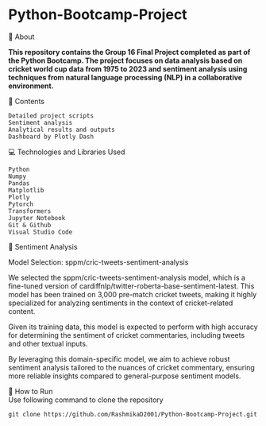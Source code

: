 # Python-Bootcamp-Project

   📖 About

**This repository contains the Group 16 Final Project completed as part of the Python Bootcamp. The project focuses on data analysis based on cricket world cup data from 1975 to 2023 and sentiment analysis using techniques from natural language processing (NLP) in a collaborative environment.**

   📂 Contents

    Detailed project scripts
    Sentiment analysis
    Analytical results and outputs
    Dashboard by Plotly Dash

   💻 Technologies and Libraries Used

    Python
    Numpy
    Pandas
    Matplotlib
    Plotly
    Pytorch
    Transformers
    Jupyter Notebook
    Git & Github
    Visual Studio Code

   💬 Sentiment Analysis

Model Selection: sppm/cric-tweets-sentiment-analysis
    
We selected the sppm/cric-tweets-sentiment-analysis model, which is a fine-tuned version of cardiffnlp/twitter-roberta-base-sentiment-latest. This model has been trained on 3,000 pre-match cricket tweets, making it highly specialized for analyzing sentiments in the context of cricket-related content.
    
Given its training data, this model is expected to perform with high accuracy for determining the sentiment of cricket commentaries, including tweets and other textual  inputs.
    
By leveraging this domain-specific model, we aim to achieve robust sentiment analysis tailored to the nuances of cricket commentary, ensuring more reliable insights    compared to general-purpose sentiment models.

   🚀 How to Run<br>
Use following command to clone the repository

    git clone https://github.com/RashmikaD2001/Python-Bootcamp-Project.git    
